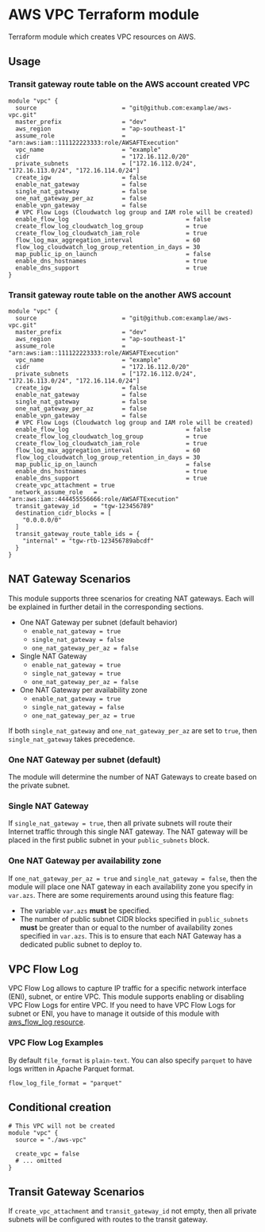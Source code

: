 # AWS VPC Terraform module

Terraform module which creates VPC resources on AWS.

## Usage

### Transit gateway route table on the AWS account created VPC
```hcl
module "vpc" {
  source                        = "git@github.com:examplae/aws-vpc.git"
  master_prefix                 = "dev"
  aws_region                    = "ap-southeast-1"
  assume_role                   = "arn:aws:iam::111122223333:role/AWSAFTExecution"
  vpc_name                      = "example"
  cidr                          = "172.16.112.0/20"
  private_subnets               = ["172.16.112.0/24", "172.16.113.0/24", "172.16.114.0/24"]
  create_igw                    = false
  enable_nat_gateway            = false
  single_nat_gateway            = false
  one_nat_gateway_per_az        = false
  enable_vpn_gateway            = false
  # VPC Flow Logs (Cloudwatch log group and IAM role will be created)
  enable_flow_log                                 = false
  create_flow_log_cloudwatch_log_group            = true
  create_flow_log_cloudwatch_iam_role             = true
  flow_log_max_aggregation_interval               = 60
  flow_log_cloudwatch_log_group_retention_in_days = 30
  map_public_ip_on_launch                         = false
  enable_dns_hostnames                            = true
  enable_dns_support                              = true
}
```
### Transit gateway route table on the another AWS account 
```hcl
module "vpc" {
  source                        = "git@github.com:examplae/aws-vpc.git"
  master_prefix                 = "dev"
  aws_region                    = "ap-southeast-1"
  assume_role                   = "arn:aws:iam::111122223333:role/AWSAFTExecution"
  vpc_name                      = "example"
  cidr                          = "172.16.112.0/20"
  private_subnets               = ["172.16.112.0/24", "172.16.113.0/24", "172.16.114.0/24"]
  create_igw                    = false
  enable_nat_gateway            = false
  single_nat_gateway            = false
  one_nat_gateway_per_az        = false
  enable_vpn_gateway            = false
  # VPC Flow Logs (Cloudwatch log group and IAM role will be created)
  enable_flow_log                                 = false
  create_flow_log_cloudwatch_log_group            = true
  create_flow_log_cloudwatch_iam_role             = true
  flow_log_max_aggregation_interval               = 60
  flow_log_cloudwatch_log_group_retention_in_days = 30
  map_public_ip_on_launch                         = false
  enable_dns_hostnames                            = true
  enable_dns_support                              = true
  create_vpc_attachment = true
  network_assume_role   = "arn:aws:iam::444455556666:role/AWSAFTExecution"
  transit_gateway_id    = "tgw-123456789"
  destination_cidr_blocks = [
    "0.0.0.0/0"
  ]
  transit_gateway_route_table_ids = {
    "internal" = "tgw-rtb-123456789abcdf"
  }
}
```

## NAT Gateway Scenarios

This module supports three scenarios for creating NAT gateways. Each will be explained in further detail in the corresponding sections.

- One NAT Gateway per subnet (default behavior)
  - `enable_nat_gateway = true`
  - `single_nat_gateway = false`
  - `one_nat_gateway_per_az = false`
- Single NAT Gateway
  - `enable_nat_gateway = true`
  - `single_nat_gateway = true`
  - `one_nat_gateway_per_az = false`
- One NAT Gateway per availability zone
  - `enable_nat_gateway = true`
  - `single_nat_gateway = false`
  - `one_nat_gateway_per_az = true`

If both `single_nat_gateway` and `one_nat_gateway_per_az` are set to `true`, then `single_nat_gateway` takes precedence.

### One NAT Gateway per subnet (default)

The module will determine the number of NAT Gateways to create based on the private subnet.

### Single NAT Gateway

If `single_nat_gateway = true`, then all private subnets will route their Internet traffic through this single NAT gateway. The NAT gateway will be placed in the first public subnet in your `public_subnets` block.

### One NAT Gateway per availability zone

If `one_nat_gateway_per_az = true` and `single_nat_gateway = false`, then the module will place one NAT gateway in each availability zone you specify in `var.azs`. There are some requirements around using this feature flag:

- The variable `var.azs` **must** be specified.
- The number of public subnet CIDR blocks specified in `public_subnets` **must** be greater than or equal to the number of availability zones specified in `var.azs`. This is to ensure that each NAT Gateway has a dedicated public subnet to deploy to.

## VPC Flow Log

VPC Flow Log allows to capture IP traffic for a specific network interface (ENI), subnet, or entire VPC. This module supports enabling or disabling VPC Flow Logs for entire VPC. If you need to have VPC Flow Logs for subnet or ENI, you have to manage it outside of this module with [aws_flow_log resource](https://www.terraform.io/docs/providers/aws/r/flow_log.html).

### VPC Flow Log Examples

By default `file_format` is `plain-text`. You can also specify `parquet` to have logs written in Apache Parquet format.

```
flow_log_file_format = "parquet"
```

## Conditional creation

```hcl
# This VPC will not be created
module "vpc" {
  source = "./aws-vpc"

  create_vpc = false
  # ... omitted
}
```
## Transit Gateway Scenarios

If `create_vpc_attachment` and `transit_gateway_id` not empty, then all private subnets will be configured with routes to the transit gateway.
